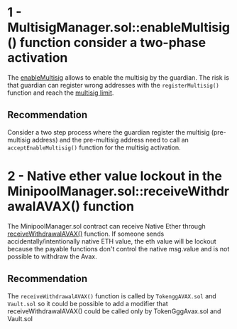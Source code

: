 1 - MultisigManager.sol::enableMultisig() function consider a two-phase activation
==

The [enableMultisig](https://github.com/code-423n4/2022-12-gogopool/blob/aec9928d8bdce8a5a4efe45f54c39d4fc7313731/contracts/contract/MultisigManager.sol#L55) allows to enable the multisig by the guardian. The risk is that guardian can register wrong addresses with the ```registerMultisig()``` function and reach the [multisig limit](https://github.com/code-423n4/2022-12-gogopool/blob/aec9928d8bdce8a5a4efe45f54c39d4fc7313731/contracts/contract/MultisigManager.sol#L41).

Recommendation
--
Consider a two step process where the guardian register the multisig (pre-multisig address) and the pre-multisig address need to call an ```acceptEnableMultisig()``` function for the multisig activation.

2 - Native ether value lockout in the MinipoolManager.sol::receiveWithdrawalAVAX() function
==
The MinipoolManager.sol contract can receive Native Ether through [receiveWithdrawalAVAX()](https://github.com/code-423n4/2022-12-gogopool/blob/aec9928d8bdce8a5a4efe45f54c39d4fc7313731/contracts/contract/MinipoolManager.sol#L106) function. If someone sends accidentally/intentionally native ETH value, the eth value will be lockout because the payable functions don't control the native msg.value and is not possible to withdraw the Avax.

Recommendation
--
The ```receiveWithdrawalAVAX()``` function is called by ```TokenggAVAX.sol``` and ```Vault.sol``` so it could be possible to add a modifier that receiveWithdrawalAVAX() could be called only by TokenGggAvax.sol and Vault.sol